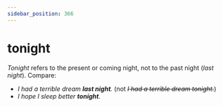 ```yaml
---
sidebar_position: 366
---
```


# tonight

*Tonight* refers to the present or coming night, not to the past night (*last night*). Compare:

- *I had a terrible dream **last night**.* (not *~~I had a terrible dream tonight.~~*)
- *I hope I sleep better **tonight**.*
